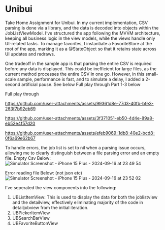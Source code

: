 # Unibui

Take Home Assignment for Unibui. 
In my current implementation, CSV parsing is done via a library, and the data is decoded into objects within the JobListViewModel. I’ve structured the app following the MVVM architecture, keeping all business logic in the view models, while the views handle only UI-related tasks. To manage favorites, I instantiate a FavoriteStore at the root of the app, marking it as a @StateObject so that it retains state across UI updates and redraws.

One tradeoff in the sample app is that parsing the entire CSV is required before any data is displayed. This could be inefficient for large files, as the current method processes the entire CSV in one go. However, in this small-scale sample, performance is fast, and to simulate a delay, I added a 2-second artificial pause. See below Full play through Part 1-3 below

Full play through 

https://github.com/user-attachments/assets/99361d8e-77d3-40fb-bfe3-263f7b92eb69

https://github.com/user-attachments/assets/3f371051-eb50-4d4e-89a8-eb52e4f57d20

https://github.com/user-attachments/assets/efeb9069-1db8-40e2-bcd8-0f6a69e62b67

To handle errors, the job list is set to nil when a parsing issue occurs, allowing me to clearly distinguish between a file parsing error and an empty file. 
Empty Csv Below:
![Simulator Screenshot - iPhone 15 Plus - 2024-09-16 at 23 49 54](https://github.com/user-attachments/assets/58b09038-b17c-460a-84a6-adfcf03d7562)

Error reading file Below: (not json etc) 
![Simulator Screenshot - iPhone 15 Plus - 2024-09-16 at 23 52 02](https://github.com/user-attachments/assets/9149021f-0d38-4317-ab3c-0a939dfbeec1)


I've seperated the view components into the following: 
1. UBListItemView: This is used to display the data for both the joblistview and the detailview, effectively eliminating majority of the code in detailjobview from the initial iteration.
3. UBPickerItemView
4. UBSearchBarView
5. UBFavoriteButtonView
